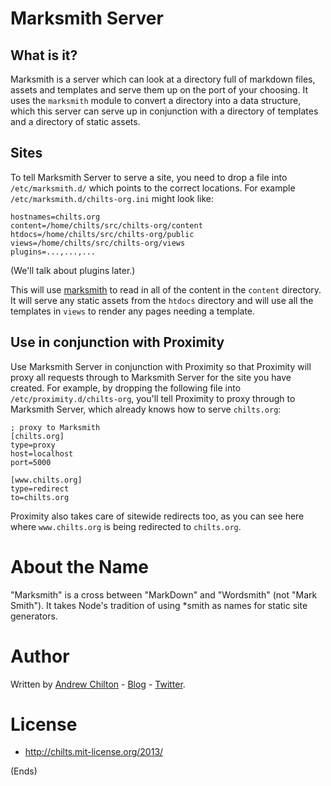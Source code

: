 # Marksmith Server #

## What is it? ##

Marksmith is a server which can look at a directory full of markdown files, assets and templates and serve them up on
the port of your choosing. It uses the ```marksmith``` module to convert a directory into a data structure, which this
server can serve up in conjunction with a directory of templates and a directory of static assets.

## Sites ##

To tell Marksmith Server to serve a site, you need to drop a file into ```/etc/marksmith.d/``` which points to the
correct locations. For example ```/etc/marksmith.d/chilts-org.ini``` might look like:

```
hostnames=chilts.org
content=/home/chilts/src/chilts-org/content
htdocs=/home/chilts/src/chilts-org/public
views=/home/chilts/src/chilts-org/views
plugins=...,...,...
```

(We'll talk about plugins later.)

This will use [marksmith](https://github.com/chilts/marksmith) to read in all of the content in the ```content```
directory. It will serve any static assets from the ```htdocs``` directory and will use all the templates in
```views``` to render any pages needing a template.

## Use in conjunction with Proximity ##

Use Marksmith Server in conjunction with Proximity so that Proximity will proxy all requests through to Marksmith
Server for the site you have created. For example, by dropping the following file into
```/etc/proximity.d/chilts-org```, you'll tell Proximity to proxy through to Marksmith Server, which already knows how
to serve ```chilts.org```:

```
; proxy to Marksmith
[chilts.org]
type=proxy
host=localhost
port=5000

[www.chilts.org]
type=redirect
to=chilts.org
```

Proximity also takes care of sitewide redirects too, as you can see here where ```www.chilts.org``` is being redirected
to ```chilts.org```.

# About the Name #

"Marksmith" is a cross between "MarkDown" and "Wordsmith" (not "Mark Smith"). It takes Node's tradition of using *smith
as names for static site generators.

# Author #

Written by [Andrew Chilton](http://chilts.org/) - [Blog](http://chilts.org/blog/) - [Twitter](https://twitter.com/andychilton).

# License #

* http://chilts.mit-license.org/2013/

(Ends)
